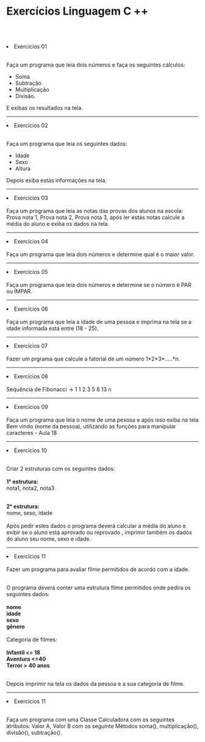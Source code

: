 
#   Exercícios Linguagem C ++

 <br><br>
<li> Exercícios 01 </li><br>

Faça um programa que leia dois números e faça os seguintes cálculos:
- Soma
- Subtração
- Multiplicação
- Divisão.

E exibas os resultados na tela.
<hr>
<li> Exercícios 02 </li><br>

Faça um programa que leia os seguintes dados:
- Idade
- Sexo
- Altura

Depois exiba estás informações na tela.
<hr>
<li> Exercícios 03 </li><br>
Faça um programa que leia as notas das provas dos alunos na escola:
Prova nota 1, Prova nota 2, Prova  nota 3, após ler estás notas calcule a média do aluno e exiba os dados na tela.

<hr>
<li> Exercícios 04 </li><br>
Faça um programa que leia dois números e determine qual é o maior valor.

<hr>
<li> Exercícios 05 </li><br>
Faça um programa que leia dois números e determine se o número é PAR ou ÍMPAR.

<hr>
<li> Exercícios 06 </li><br>
Faça um programa que leia  a idade de uma pessoa e imprima na tela se a idade informada está entre (18 - 25).

<hr>
<li> Exercícios 07 </li><br>
Fazer um prgrama que calcule a fatorial de um número 1*2*3*.....*n.

<hr>
<li> Exercícios 08 </li><br>
Sequência de Fibonacci -> 1 1 2 3 5 8 13 n 

<hr>
<li> Exercícios 09 </li><br>
Faça um programa que leia o nome de uma pesosa e após isso exiba na tela Bem vindo (nome da pessoa), utilizando as funções para manipular caracteres - Aula 18

<hr>
<li> Exercícios 10 </li><br>


Criar 2 estruturas com os seguintes dados: <br><br>
<b>1°  estrutura:</b><br>
nota1, nota2, nota3<br><br>

<b>2° estrutura:</b><br>
     nome, sexo, idade
<br><br>
Após pedir estes dados  o programa deverá calcular a média do aluno e exibir se o aluno está aprovado ou reprovado , imprimir também os dados do aluno seu nome, sexo e idade.

<hr>
<li> Exercícios 11 </li><br>
Fazer um programa para avaliar filme permitidos de acordo com a idade.<br><br>

O programa deverá conter uma estrutura filme permitidos onde pedira os seguintes dados:<br><br>
       <b>nome</b><br> <b>idade</b><br> <b>sexo</b><br><b>gênero</b>
<br><br>
Categoria de filmes:<br><br>
   <b>Infantil <= 18</b><br>
   <b>Aventura <=40</b><br>
   <b>Terror > 40 anos</b><br><br>

Depois imprimir na tela os dados da pessoa e a sua categoria de filme.

<hr>
<li> Exercícios 11 </li><br>

Faça um programa com uma Classe Calculadora com os seguintes atributos: Valor A, Valor B com os  seguinte Métodos soma(), multiplicação(), divisão(), subtração().
